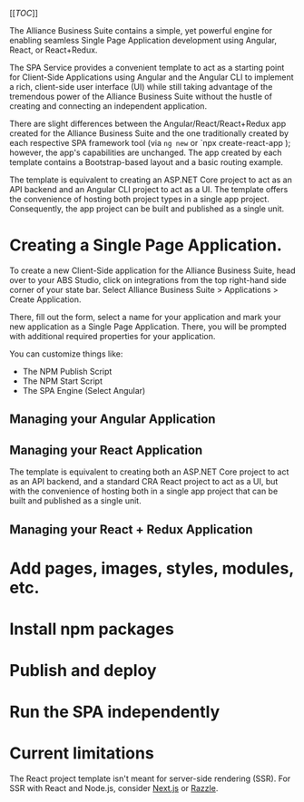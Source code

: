 [[_TOC_]]

The Alliance Business Suite contains a simple, yet powerful engine for enabling seamless Single Page Application development using Angular, React, or React+Redux.

The SPA Service provides a convenient template to act as a starting point for Client-Side Applications using Angular and the Angular CLI to implement a rich, client-side user interface (UI) while still taking advantage of the tremendous power of the Alliance Business Suite without the hustle of creating and connecting an independent application.


There are slight differences between the Angular/React/React+Redux app created for the Alliance Business Suite and the one traditionally created by each respective SPA framework tool (via `ng new` or `npx create-react-app ); however, the app's capabilities are unchanged. The app created by each template contains a Bootstrap-based layout and a basic routing example.


The template is equivalent to creating an ASP.NET Core project to act as an API backend and an Angular CLI project to act as a UI. The template offers the convenience of hosting both project types in a single app project. Consequently, the app project can be built and published as a single unit.


# Creating a Single Page Application.

To create a new Client-Side application for the Alliance Business Suite, head over to your ABS Studio, click on integrations from the top right-hand side corner of your state bar. Select Alliance Business Suite > Applications > Create Application.

There, fill out the form, select a name for your application and mark your new application as a Single Page Application. There, you will be prompted with additional required properties for your application.


You can customize things like:

- The NPM Publish Script
- The NPM Start Script
- The SPA Engine (Select Angular)



## Managing your Angular Application

## Managing your React Application

The template is equivalent to creating both an ASP.NET Core project to act as an API backend, and a standard CRA React project to act as a UI, but with the convenience of hosting both in a single app project that can be built and published as a single unit.



## Managing your React + Redux Application

# Add pages, images, styles, modules, etc.

# Install npm packages

# Publish and deploy

# Run the SPA independently


# Current limitations


The React project template isn't meant for server-side rendering (SSR). For SSR with React and Node.js, consider [Next.js](https://github.com/zeit/next.js/) or [Razzle](https://github.com/jaredpalmer/razzle).


































